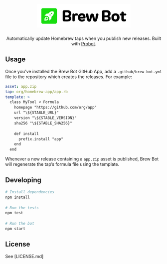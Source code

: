 <h1 align="center">
  <img src="design/logo.svg" alt="Brew Bot Logo" width="300" />
</h1>

<p align="center">Automatically update Homebrew taps when you publish new releases. Built with <a href="https://github.com/probot/probot">Probot</a>.</p>

## Usage

Once you’ve installed the Brew Bot GitHub App, add a `.github/brew-bot.yml` file to the repository which creates the releases. For example:

```yml
asset: app.zip
tap: org/homebrew-app/app.rb
template: >
  class MyTool < Formula
    homepage "https://github.com/org/app"
    url "\${STABLE_URL}"
    version "\${STABLE_VERSION}"
    sha256 "\${STABLE_SHA256}"

    def install
      prefix.install "app"
    end
  end
```

Whenever a new release containing a `app.zip` asset is published, Brew Bot will regenerate the tap’s formula file using the template.

## Developing

```sh
# Install dependencies
npm install

# Run the tests
npm test

# Run the bot
npm start
```

## License

See [LICENSE.md]